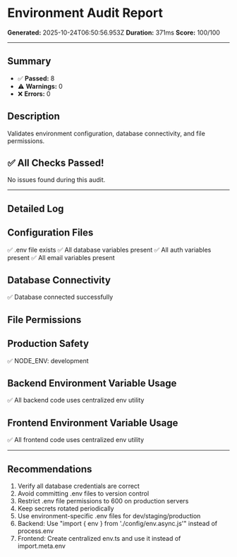 # Environment Audit Report

**Generated:** 2025-10-24T06:50:56.953Z
**Duration:** 371ms
**Score:** 100/100

---

## Summary

- ✅ **Passed:** 8
- ⚠️  **Warnings:** 0
- ❌ **Errors:** 0

## Description

Validates environment configuration, database connectivity, and file permissions.

## ✅ All Checks Passed!

No issues found during this audit.

---

## Detailed Log


## Configuration Files

✅ .env file exists
✅ All database variables present
✅ All auth variables present
✅ All email variables present

## Database Connectivity

✅ Database connected successfully

## File Permissions


## Production Safety

✅ NODE_ENV: development

## Backend Environment Variable Usage

✅ All backend code uses centralized env utility

## Frontend Environment Variable Usage

✅ All frontend code uses centralized env utility

---

## Recommendations

1. Verify all database credentials are correct
2. Avoid committing .env files to version control
3. Restrict .env file permissions to 600 on production servers
4. Keep secrets rotated periodically
5. Use environment-specific .env files for dev/staging/production
6. Backend: Use "import { env } from './config/env.async.js'" instead of process.env
7. Frontend: Create centralized env.ts and use it instead of import.meta.env
